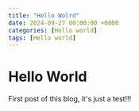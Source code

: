 ```yaml
---
title: "Hello Wolrd"
date: 2024-09-27 00:00:00 +0800
categories: [Hello world]
tags: [Hello world]
---
```


# Hello World

First post of this blog, it's just a test!!!



